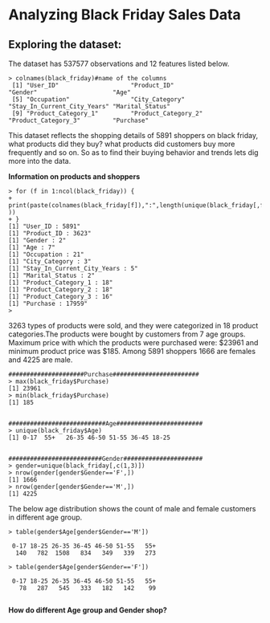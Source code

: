 # Analyzing Black Friday Sales Data   

## Exploring the dataset:    
The dataset has 537577 observations and 12 features listed below. 
```
> colnames(black_friday)#name of the columns
 [1] "User_ID"                    "Product_ID"                 "Gender"                     "Age"                       
 [5] "Occupation"                 "City_Category"              "Stay_In_Current_City_Years" "Marital_Status"            
 [9] "Product_Category_1"         "Product_Category_2"         "Product_Category_3"         "Purchase"                  

```
This dataset reflects the shopping details of 5891 shoppers on black friday, what products did they buy? what products did customers buy more frequently and so on. So as to find their buying behavior and trends lets dig more into the data.

**Information on products and shoppers**

```
> for (f in 1:ncol(black_friday)) {
+   print(paste(colnames(black_friday[f]),":",length(unique(black_friday[,f])) ))
+ }
[1] "User_ID : 5891"
[1] "Product_ID : 3623"
[1] "Gender : 2"
[1] "Age : 7"
[1] "Occupation : 21"
[1] "City_Category : 3"
[1] "Stay_In_Current_City_Years : 5"
[1] "Marital_Status : 2"
[1] "Product_Category_1 : 18"
[1] "Product_Category_2 : 18"
[1] "Product_Category_3 : 16"
[1] "Purchase : 17959"
> 
```
3263 types of products were sold, and they were categorized in 18 product categories.The products were bought by customers from 7 age groups. Maximum price with which the products were purchased were: $23961 and minimum product price was $185. Among 5891 shoppers 1666 are females and 4225 are male. 
``` 
#####################Purchase########################
> max(black_friday$Purchase)
[1] 23961
> min(black_friday$Purchase)
[1] 185


###########################Age########################
> unique(black_friday$Age)
[1] 0-17  55+   26-35 46-50 51-55 36-45 18-25


##########################Gender######################
> gender=unique(black_friday[,c(1,3)])
> nrow(gender[gender$Gender=='F',])
[1] 1666
> nrow(gender[gender$Gender=='M',])
[1] 4225
```
The below age distribution shows the count of male and female customers in different age group.

```
> table(gender$Age[gender$Gender=='M'])

 0-17 18-25 26-35 36-45 46-50 51-55   55+ 
  140   782  1508   834   349   339   273 
  
> table(gender$Age[gender$Gender=='F'])

 0-17 18-25 26-35 36-45 46-50 51-55   55+ 
   78   287   545   333   182   142    99 


```
**How do different Age group and Gender shop?**




